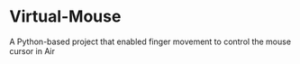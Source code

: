 # Virtual-Mouse
A Python-based project that enabled finger movement to control the mouse cursor in Air
